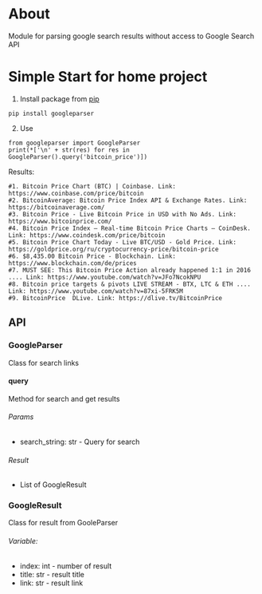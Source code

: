 # About
Module for parsing google search results without access to Google Search API

# Simple Start for home project

1. Install package from [pip](https://pypi.org/project/googleparser/)
```
pip install googleparser
```

2. Use 
```
from googleparser import GoogleParser
print(*['\n' + str(res) for res in GoogleParser().query('bitcoin_price')])
```

Results:
```
#1. Bitcoin Price Chart (BTC) | Coinbase. Link: https://www.coinbase.com/price/bitcoin 
#2. BitcoinAverage: Bitcoin Price Index API & Exchange Rates. Link: https://bitcoinaverage.com/ 
#3. Bitcoin Price - Live Bitcoin Price in USD with No Ads. Link: https://www.bitcoinprice.com/ 
#4. Bitcoin Price Index — Real-time Bitcoin Price Charts — CoinDesk. Link: https://www.coindesk.com/price/bitcoin 
#5. Bitcoin Price Chart Today - Live BTC/USD - Gold Price. Link: https://goldprice.org/ru/cryptocurrency-price/bitcoin-price 
#6. $8,435.00 Bitcoin Price - Blockchain. Link: https://www.blockchain.com/de/prices 
#7. MUST SEE: This Bitcoin Price Action already happened 1:1 in 2016 .... Link: https://www.youtube.com/watch?v=JFo7NcokNPU 
#8. Bitcoin price targets & pivots LIVE STREAM - BTX, LTC & ETH .... Link: https://www.youtube.com/watch?v=87xi-5FRK5M 
#9. BitcoinPrice  DLive. Link: https://dlive.tv/BitcoinPrice
```

## API

### GoogleParser
Class for search links

#### query
Method for search and get results

###### Params
* search_string: str - Query for search

###### Result
* List of GoogleResult

### GoogleResult
Class for result from GooleParser

###### Variable:
* index: int - number of result
* title: str - result title
* link: str - result link
